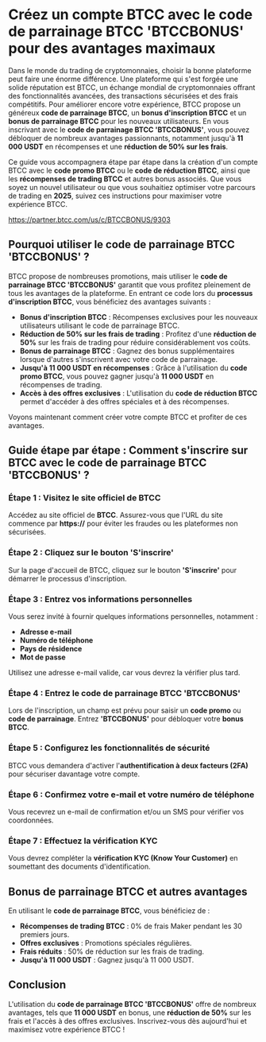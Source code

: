 <h1>Créez un compte BTCC avec le code de parrainage BTCC 'BTCCBONUS' pour des avantages maximaux</h1>

<p>Dans le monde du trading de cryptomonnaies, choisir la bonne plateforme peut faire une énorme différence. Une plateforme qui s'est forgée une solide réputation est BTCC, un échange mondial de cryptomonnaies offrant des fonctionnalités avancées, des transactions sécurisées et des frais compétitifs. Pour améliorer encore votre expérience, BTCC propose un généreux <strong>code de parrainage BTCC</strong>, un <strong>bonus d'inscription BTCC</strong> et un <strong>bonus de parrainage BTCC</strong> pour les nouveaux utilisateurs. En vous inscrivant avec le <strong>code de parrainage BTCC 'BTCCBONUS'</strong>, vous pouvez débloquer de nombreux avantages passionnants, notamment jusqu'à <strong>11 000 USDT</strong> en récompenses et une <strong>réduction de 50% sur les frais</strong>.</p>

<p>Ce guide vous accompagnera étape par étape dans la création d'un compte BTCC avec le <strong>code promo BTCC</strong> ou le <strong>code de réduction BTCC</strong>, ainsi que les <strong>récompenses de trading BTCC</strong> et autres bonus associés. Que vous soyez un nouvel utilisateur ou que vous souhaitiez optimiser votre parcours de trading en <strong>2025</strong>, suivez ces instructions pour maximiser votre expérience BTCC.</p>
<a href="https://partner.btcc.com/us/c/BTCCBONUS/9303" target="_blank">https://partner.btcc.com/us/c/BTCCBONUS/9303</a>

<h2>Pourquoi utiliser le code de parrainage BTCC 'BTCCBONUS' ?</h2>

<p>BTCC propose de nombreuses promotions, mais utiliser le <strong>code de parrainage BTCC 'BTCCBONUS'</strong> garantit que vous profitez pleinement de tous les avantages de la plateforme. En entrant ce code lors du <strong>processus d'inscription BTCC</strong>, vous bénéficiez des avantages suivants :</p>

<ul>
        <li><strong>Bonus d'inscription BTCC</strong> : Récompenses exclusives pour les nouveaux utilisateurs utilisant le code de parrainage BTCC.</li>
        <li><strong>Réduction de 50% sur les frais de trading</strong> : Profitez d'une <strong>réduction de 50%</strong> sur les frais de trading pour réduire considérablement vos coûts.</li>
        <li><strong>Bonus de parrainage BTCC</strong> : Gagnez des bonus supplémentaires lorsque d'autres s'inscrivent avec votre code de parrainage.</li>
        <li><strong>Jusqu'à 11 000 USDT en récompenses</strong> : Grâce à l'utilisation du <strong>code promo BTCC</strong>, vous pouvez gagner jusqu'à <strong>11 000 USDT</strong> en récompenses de trading.</li>
        <li><strong>Accès à des offres exclusives</strong> : L'utilisation du <strong>code de réduction BTCC</strong> permet d'accéder à des offres spéciales et à des récompenses.</li>
</ul>

<p>Voyons maintenant comment créer votre compte BTCC et profiter de ces avantages.</p>

<h2>Guide étape par étape : Comment s'inscrire sur BTCC avec le code de parrainage BTCC 'BTCCBONUS' ?</h2>

<h3>Étape 1 : Visitez le site officiel de BTCC</h3>
<p>Accédez au site officiel de <strong>BTCC</strong>. Assurez-vous que l'URL du site commence par <strong>https://</strong> pour éviter les fraudes ou les plateformes non sécurisées.</p>

<h3>Étape 2 : Cliquez sur le bouton 'S'inscrire'</h3>
<p>Sur la page d'accueil de BTCC, cliquez sur le bouton <strong>'S'inscrire'</strong> pour démarrer le processus d'inscription.</p>

<h3>Étape 3 : Entrez vos informations personnelles</h3>
<p>Vous serez invité à fournir quelques informations personnelles, notamment :</p>
<ul>
        <li><strong>Adresse e-mail</strong></li>
        <li><strong>Numéro de téléphone</strong></li>
        <li><strong>Pays de résidence</strong></li>
        <li><strong>Mot de passe</strong></li>
</ul>
<p>Utilisez une adresse e-mail valide, car vous devrez la vérifier plus tard.</p>

<h3>Étape 4 : Entrez le code de parrainage BTCC 'BTCCBONUS'</h3>
<p>Lors de l'inscription, un champ est prévu pour saisir un <strong>code promo</strong> ou <strong>code de parrainage</strong>. Entrez <strong>'BTCCBONUS'</strong> pour débloquer votre <strong>bonus BTCC</strong>.</p>

<h3>Étape 5 : Configurez les fonctionnalités de sécurité</h3>
<p>BTCC vous demandera d'activer l'<strong>authentification à deux facteurs (2FA)</strong> pour sécuriser davantage votre compte.</p>

<h3>Étape 6 : Confirmez votre e-mail et votre numéro de téléphone</h3>
<p>Vous recevrez un e-mail de confirmation et/ou un SMS pour vérifier vos coordonnées.</p>

<h3>Étape 7 : Effectuez la vérification KYC</h3>
<p>Vous devrez compléter la <strong>vérification KYC (Know Your Customer)</strong> en soumettant des documents d'identification.</p>

<h2>Bonus de parrainage BTCC et autres avantages</h2>

<p>En utilisant le <strong>code de parrainage BTCC</strong>, vous bénéficiez de :</p>

<ul>
        <li><strong>Récompenses de trading BTCC</strong> : 0% de frais Maker pendant les 30 premiers jours.</li>
        <li><strong>Offres exclusives</strong> : Promotions spéciales régulières.</li>
        <li><strong>Frais réduits</strong> : 50% de réduction sur les frais de trading.</li>
        <li><strong>Jusqu'à 11 000 USDT</strong> : Gagnez jusqu'à 11 000 USDT.</li>
</ul>

<h2>Conclusion</h2>
<p>L'utilisation du <strong>code de parrainage BTCC 'BTCCBONUS'</strong> offre de nombreux avantages, tels que <strong>11 000 USDT</strong> en bonus, une <strong>réduction de 50%</strong> sur les frais et l'accès à des offres exclusives. Inscrivez-vous dès aujourd'hui et maximisez votre expérience BTCC !</p>
